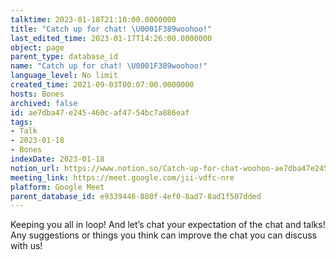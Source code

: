 ```yaml
---
talktime: 2023-01-18T21:10:00.0000000
title: "Catch up for chat! \U0001F389woohoo!"
last_edited_time: 2023-01-17T14:26:00.0000000
object: page
parent_type: database_id
name: "Catch up for chat! \U0001F389woohoo!"
language_level: No limit
created_time: 2021-09-03T00:07:00.0000000
hosts: Bones
archived: false
id: ae7dba47-e245-460c-af47-54bc7a886eaf
tags:
- Talk
- 2023-01-18
- Bones
indexDate: 2023-01-18
notion_url: https://www.notion.so/Catch-up-for-chat-woohoo-ae7dba47e245460caf4754bc7a886eaf
meeting_link: https://meet.google.com/jii-vdfc-nre
platform: Google Meet
parent_database_id: e9339446-880f-4ef0-8ad7-8ad1f507dded
---
```


Keeping you all in loop! And let’s chat your expectation of the chat and talks!
Any suggestions or things you think can improve the chat you can discuss with us!





